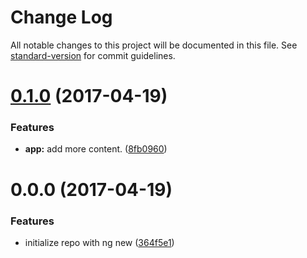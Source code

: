 # Change Log

All notable changes to this project will be documented in this file. See [standard-version](https://github.com/conventional-changelog/standard-version) for commit guidelines.

<a name="0.1.0"></a>
# [0.1.0](https://github.com/ccadieux/angular-testing/compare/v0.0.0...v0.1.0) (2017-04-19)


### Features

* **app:** add more content. ([8fb0960](https://github.com/ccadieux/angular-testing/commit/8fb0960))



<a name="0.0.0"></a>
# 0.0.0 (2017-04-19)


### Features

* initialize repo with ng new ([364f5e1](https://github.com/ccadieux/angular-testing/commit/364f5e1))
